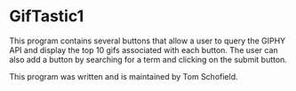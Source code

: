 # GifTastic1

This program contains several buttons that allow a user to query the GIPHY API and display the top 10 gifs associated with each button. The user can also add a button by searching for a term and clicking on the submit button.

This program was written and is maintained by Tom Schofield.